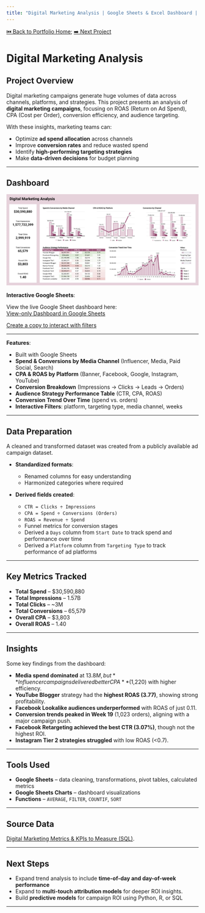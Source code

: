 ```yaml
---
title: "Digital Marketing Analysis | Google Sheets & Excel Dashboard | Data Analyst Portfolio"
---
```

[⏮️ Back to Portfolio Home](../README.md); [➡️ Next Project](../ecommerce-sales-analysis/index.md)

# Digital Marketing Analysis

## Project Overview
Digital marketing campaigns generate huge volumes of data across channels, platforms, and strategies. This project presents an analysis of **digital marketing campaigns**, focusing on ROAS (Return on Ad Spend), CPA (Cost per Order), conversion efficiency, and audience targeting.

With these insights, marketing teams can:
- Optimize **ad spend allocation** across channels  
- Improve **conversion rates** and reduce wasted spend  
- Identify **high-performing targeting strategies**  
- Make **data-driven decisions** for budget planning 

---

## Dashboard
![Digital Marketing Analysis Dashboard Screenshot](./dashboard.jpg)  

**Interactive Google Sheets**:  

View the live Google Sheet dashboard here:  
[View-only Dashboard in Google Sheets](https://docs.google.com/spreadsheets/d/13hyDeiUKeagO5EPkcMO-ydDAGLFzkC9WLRJCzT50cCg/edit?usp=drivesdk)  

[Create a copy to interact with filters](https://docs.google.com/spreadsheets/d/13hyDeiUKeagO5EPkcMO-ydDAGLFzkC9WLRJCzT50cCg/copy)

---

**Features**:
- Built with Google Sheets  
- **Spend & Conversions by Media Channel** (Influencer, Media, Paid Social, Search)  
- **CPA & ROAS by Platform** (Banner, Facebook, Google, Instagram, YouTube)  
- **Conversion Breakdown** (Impressions → Clicks → Leads → Orders)  
- **Audience Strategy Performance Table** (CTR, CPA, ROAS)  
- **Conversion Trend Over Time** (spend vs. orders)  
- **Interactive Filters**: platform, targeting type, media channel, weeks

---

## Data Preparation
A cleaned and transformed dataset was created from a publicly available ad campaign dataset.  

- **Standardized formats**:  
  - Renamed columns for easy understanding
  - Harmonized categories where required

- **Derived fields created**:  
  - `CTR = Clicks ÷ Impressions`  
  - `CPA = Spend ÷ Conversions (Orders)`  
  - `ROAS = Revenue ÷ Spend`  
  - Funnel metrics for conversion stages    
  - Derived a `Days` column from `Start Date` to track spend and performance over time
  - Derived a `Platform` column from `Targeting Type` to track performance of ad platforms

---

## Key Metrics Tracked
- **Total Spend** – $30,590,880  
- **Total Impressions** – 1.57B  
- **Total Clicks** – ~3M  
- **Total Conversions** – 65,579  
- **Overall CPA** – $3,803  
- **Overall ROAS** – 1.40 

---

## Insights
Some key findings from the dashboard:  
- **Media spend dominated** at $13.8M, but **Influencer campaigns delivered better CPA** ($1,220) with higher efficiency.  
- **YouTube Blogger** strategy had the **highest ROAS (3.77)**, showing strong profitability.  
- **Facebook Lookalike audiences underperformed** with ROAS of just 0.11.  
- **Conversion trends peaked in Week 19** (1,023 orders), aligning with a major campaign push.  
- **Facebook Retargeting achieved the best CTR (3.07%)**, though not the highest ROI.  
- **Instagram Tier 2 strategies struggled** with low ROAS (<0.7).  

---

## Tools Used
- **Google Sheets** – data cleaning, transformations, pivot tables, calculated metrics  
- **Google Sheets Charts** – dashboard visualizations  
- **Functions** – `AVERAGE`, `FILTER`, `COUNTIF`, `SORT`

---

## Source Data
[Digital Marketing Metrics & KPIs to Measure (SQL)](https://www.kaggle.com/datasets/sinderpreet/analyze-the-marketing-spending/data/discussion).  

---

## Next Steps
- Expand trend analysis to include **time-of-day and day-of-week performance**  
- Expand to **multi-touch attribution models** for deeper ROI insights. 
- Build **predictive models** for campaign ROI using Python, R, or SQL  

---
